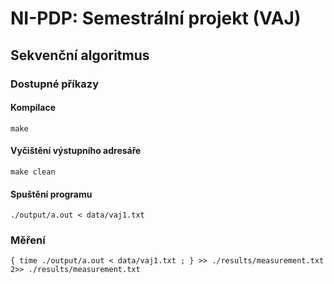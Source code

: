 # NI-PDP: Semestrální projekt (VAJ)

## Sekvenční algoritmus

### Dostupné příkazy

#### Kompilace

    make
    
#### Vyčištění výstupního adresáře

    make clean

#### Spuštění programu

    ./output/a.out < data/vaj1.txt    

### Měření

    { time ./output/a.out < data/vaj1.txt ; } >> ./results/measurement.txt 2>> ./results/measurement.txt
